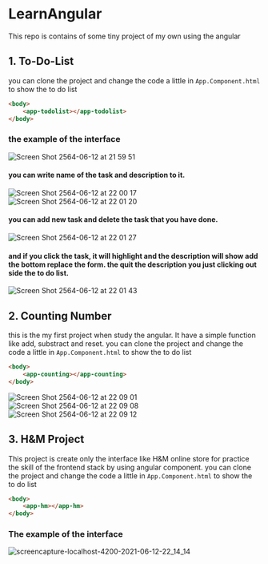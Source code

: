 # LearnAngular

This repo is contains of some tiny project of my own using the angular

## 1. To-Do-List
you can clone the project and change the code a little in ```App.Component.html``` to show the to do list
```html
<body>
    <app-todolist></app-todolist>
</body>
```
### the example of the interface
![Screen Shot 2564-06-12 at 21 59 51](https://user-images.githubusercontent.com/68180592/121780282-d063d280-cbc9-11eb-8012-30b419a6e62d.png)
#### you can write name of the task and description to it.
![Screen Shot 2564-06-12 at 22 00 17](https://user-images.githubusercontent.com/68180592/121780308-e6719300-cbc9-11eb-84ba-4fa2cf4ba9a8.png)
![Screen Shot 2564-06-12 at 22 01 20](https://user-images.githubusercontent.com/68180592/121780310-e96c8380-cbc9-11eb-8306-e7c5603d097d.png)
#### you can add new task and delete the task that you have done.
![Screen Shot 2564-06-12 at 22 01 27](https://user-images.githubusercontent.com/68180592/121780342-04d78e80-cbca-11eb-99fd-6cd2915175ca.png)
#### and if you click the task, it will highlight and the description will show add the bottom replace the form. the quit the description you just clicking out side the to do list.
![Screen Shot 2564-06-12 at 22 01 43](https://user-images.githubusercontent.com/68180592/121780402-4c5e1a80-cbca-11eb-954c-5cc734aee037.png)

## 2. Counting Number
this is the my first project when study the angular. It have a simple function like add, substract and reset.
you can clone the project and change the code a little in ```App.Component.html``` to show the to do list
```html
<body>
    <app-counting></app-counting>
</body>
```
![Screen Shot 2564-06-12 at 22 09 01](https://user-images.githubusercontent.com/68180592/121780509-dd34f600-cbca-11eb-9fac-a4837c0d4275.png)
![Screen Shot 2564-06-12 at 22 09 08](https://user-images.githubusercontent.com/68180592/121780510-de662300-cbca-11eb-9120-a9670e1e19bc.png)
![Screen Shot 2564-06-12 at 22 09 12](https://user-images.githubusercontent.com/68180592/121780513-e02fe680-cbca-11eb-9ba9-7875da9851c5.png)


## 3. H&M Project
This project is create only the interface like H&M online store for practice the skill of the frontend stack by using angular component.
you can clone the project and change the code a little in ```App.Component.html``` to show the to do list
```html
<body>
    <app-hm></app-hm>
</body>
```
### The example of the interface
![screencapture-localhost-4200-2021-06-12-22_14_14](https://user-images.githubusercontent.com/68180592/121780674-9b587f80-cbcb-11eb-9c9f-2b383a96cbee.png)
